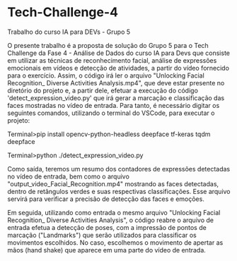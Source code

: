 # Tech-Challenge-4
Trabalho do curso IA para DEVs - Grupo 5

O presente trabalho é a proposta de solução do Grupo 5 para o Tech Challenge da Fase 4 - Análise de Dados do curso IA para Devs 
que consiste em utilizar as técnicas de reconhecimento facial, análise de expressões emocionais em vídeos e detecção de atividades, a partir do vídeo fornecido para o exercício.
Assim, o código irá ler o arquivo "Unlocking Facial Recognition_ Diverse Activities Analysis.mp4", que deve estar presente no diretório do projeto e, a partir dele, efetuar a execução do código 'detect_expression_video.py' que irá gerar a marcação e classificação das faces mostradas no vídeo de entrada.
Para tanto, é necessário digitar os seguintes comandos, utilizando o terminal do VSCode, para executar o projeto:

Terminal>pip install opencv-python-headless deepface tf-keras tqdm deepface

Terminal>python ./detect_expression_video.py

Como saída, teremos um resumo dos contadores de expressões detectadas no vídeo de entrada, bem como o arquivo "output_video_Facial_Recognition.mp4" mostrando as faces detectadas, dentro de retângulos verdes e suas respectivas classificações. Esse arquivo servirá para verificar a precisão de detecção das faces e emoções.

Em seguida, utilizando como entrada o mesmo arquivo "Unlocking Facial Recognition_ Diverse Activities Analysis", o código reabre o arquivo de entrada efetua a detecção de poses, com a impressão de pontos de marcação ("Landmarks") que serão utilizados para classificar os movimentos escolhidos.
No caso, escolhemos o movimento de apertar as mãos (hand shake) que aparece em uma parte do vídeo de entrada.
